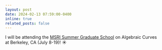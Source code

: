 ```yaml
---
layout: post
date: 2024-02-13 07:59:00-0400
inline: true
related_posts: false
---
```


I will be attending the [MSRI Summer Graduate School](https://www.slmath.org/summer-schools#description_summer_graduate_school) on Algebraic Curves at Berkeley, CA (July 8-19)! ☀️
